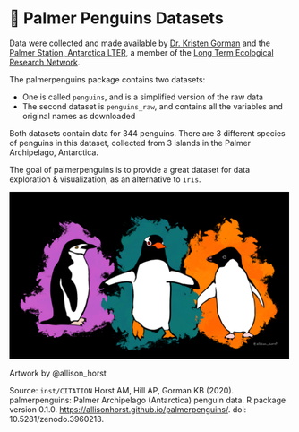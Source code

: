 # 🐼 Palmer Penguins Datasets

Data were collected and made available by [Dr. Kristen Gorman](https://www.uaf.edu/cfos/people/faculty/detail/kristen-gorman.php) and the [Palmer Station, Antarctica LTER](https://pallter.marine.rutgers.edu/), a member of the [Long Term Ecological Research Network](https://lternet.edu/).

The palmerpenguins package contains two datasets:
- One is called `penguins`, and is a simplified version of the raw data 
- The second dataset is `penguins_raw`, and contains all the variables and original names as downloaded

Both datasets contain data for 344 penguins. There are 3 different species of penguins in this dataset, collected from 3 islands in the Palmer Archipelago, Antarctica.

The goal of palmerpenguins is to provide a great dataset for data exploration & visualization, as an alternative to `iris`.

<img src="image/AnimalDatasets/1693655394353.png" alt="Image Description" width="500" />

Artwork by @allison_horst 

Source: `inst/CITATION`
Horst AM, Hill AP, Gorman KB (2020). palmerpenguins: Palmer Archipelago (Antarctica) penguin data. R package version 0.1.0. https://allisonhorst.github.io/palmerpenguins/. doi: 10.5281/zenodo.3960218.
